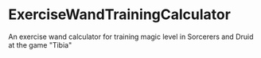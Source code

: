 # ExerciseWandTrainingCalculator
An exercise wand calculator for training magic level in Sorcerers and Druid at the game "Tibia"
